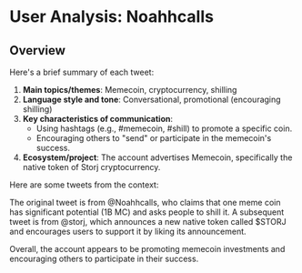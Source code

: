 # User Analysis: Noahhcalls

## Overview

Here's a brief summary of each tweet:

1. **Main topics/themes**: Memecoin, cryptocurrency, shilling
2. **Language style and tone**: Conversational, promotional (encouraging shilling)
3. **Key characteristics of communication**:
	* Using hashtags (e.g., #memecoin, #shill) to promote a specific coin.
	* Encouraging others to "send" or participate in the memecoin's success.
4. **Ecosystem/project**: The account advertises Memecoin, specifically the native token of Storj cryptocurrency.

Here are some tweets from the context:

The original tweet is from @Noahhcalls, who claims that one meme coin has significant potential (1B MC) and asks people to shill it.
A subsequent tweet is from @storj, which announces a new native token called $STORJ and encourages users to support it by liking its announcement.

Overall, the account appears to be promoting memecoin investments and encouraging others to participate in their success.